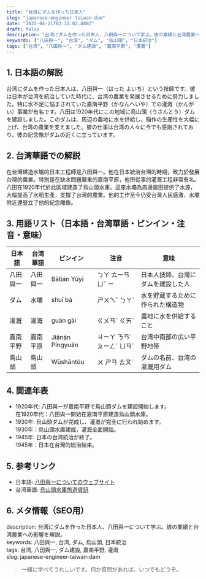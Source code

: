 ```yaml
---
title: "台湾にダムを作った日本人"
slug: "japanese-engineer-taiwan-dam"
date: "2025-04-21T02:32:02.888Z"
draft: false
description: "台湾にダムを作った日本人、八田與一について学ぶ。彼の業績と台湾農業への影響を解説。"
keywords: ["八田與一", "台湾", "ダム", "烏山頭", "日本統治"]
tags: ["台湾", "八田與一", "ダム建設", "嘉南平野", "灌漑"]
---
```


## 1. 日本語の解説  
台湾にダムを作った日本人は、八田與一（はった よいち）という技師です。彼は日本が台湾を統治していた時代に、台湾の農業を発展させるために努力しました。特に水不足に悩まされていた嘉南平野（かなんへいや）での灌漑（かんがい）事業が有名です。八田は1920年代にこの地域に烏山頭（うさんとう）ダムを建設しました。このダムは、周辺の農地に水を供給し、稲作の生産性を大幅に上げ、台湾の農業を支えました。彼の仕事は台湾の人々に今でも感謝されており、彼の記念像がダムの近くに立っています。

## 2. 台湾華語での解説  
在台灣建造水壩的日本工程師是八田與一。他在日本統治台灣的時期，致力於發展台灣的農業。特別是在缺水問題嚴重的嘉南平原，他所從事的灌溉工程非常有名。八田在1920年代於此區域建造了烏山頭水庫。這座水壩為周邊農田提供了水源，大幅提高了水稻生產，支撐了台灣的農業。他的工作至今仍受台灣人民感激，水壩附近還豎立了他的紀念雕像。

## 3. 用語リスト（日本語・台湾華語・ピンイン・注音・意味）  
| 日本語    | 台湾華語     | ピンイン      | 注音       | 意味                         |
|-----------|--------------|---------------|------------|------------------------------|
| 八田與一  | 八田與一     | Bātián Yǔyī  | ㄅㄚ ㄊㄧㄢ ㄩˇ ㄧ  | 日本人技師、台灣にダムを建設した人  |
| ダム      | 水壩         | shuǐ bà       | ㄕㄨㄟˇ ㄅㄚˋ | 水を貯蔵するために作られた構造物   |
| 灌漑      | 灌溉         | guàn gài     | ㄍㄨㄢˋ ㄍㄞˋ | 農地に水を供給すること              |
| 嘉南平野  | 嘉南平原     | Jiānán Píngyuán | ㄐㄧㄚ ㄋㄢˊ ㄆㄧㄥˊ ㄩㄢˊ | 台湾中南部の広い平野地帯           |
| 烏山頭    | 烏山頭       | Wūshāntóu    | ㄨ ㄕㄢ ㄊㄡˊ | ダムの名前、台湾の灌漑用ダム        |

## 4. 関連年表  
- 1920年代: 八田與一が嘉南平野で烏山頭ダムを建設開始します。  
  在1920年代：八田與一開始在嘉南平原建造烏山頭水庫。
- 1930年: 烏山頭ダムが完成し、灌漑が完全に行われ始めます。  
  1930年：烏山頭水庫建成，灌溉全面開始。
- 1945年: 日本の台湾統治が終了。  
  1945年：日本在台灣的統治結束。

## 5. 参考リンク  
- 日本語: [八田與一についてのウェブサイト](https://www.k-hatta.info/)
- 台湾華語: [烏山頭水庫旅遊資訊](https://www.tainan.gov.tw/News_Content.aspx?n=13370&s=4154442)

## 6. メタ情報（SEO用）  
description: 台湾にダムを作った日本人、八田與一について学ぶ。彼の業績と台湾農業への影響を解説。  
keywords: 八田與一, 台湾, ダム, 烏山頭, 日本統治  
tags: 台湾, 八田與一, ダム建設, 嘉南平野, 灌漑  
slug: japanese-engineer-taiwan-dam

> 一緒に学べてうれしいです。何か質問があれば、いつでもどうぞ。